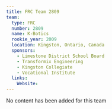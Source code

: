 ```yaml
---
title: FRC Team 2809
team:
  type: FRC
  number: 2809
  name: K-Botics
  rookie_year: 2009
  location: Kingston, Ontario, Canada
  sponsors:
    - Limestone District School Board
    - Transformix Engineering
    - Kingston Collegiate
    - Vocational Institute
  links:
    Website: 
---
```

No content has been added for this team
